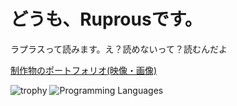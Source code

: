 # どうも、Ruprousです。
ラプラスって読みます。え？読めないって？読むんだよ

[制作物のポートフォリオ(映像・画像)](https://www.foriio.com/ruprous)

![trophy](https://github-profile-trophy.vercel.app/?username=Ruprous&theme=darkhub)
![Programming Languages](https://skillicons.dev/icons?i=html,css,js,python)







